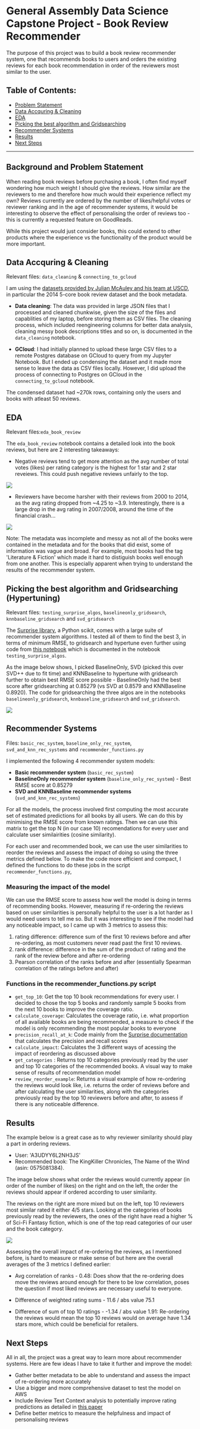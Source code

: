 # General Assembly Data Science Capstone Project - Book Review Recommender

The purpose of this project was to build a book review recommender system, one that recommends books to users and orders the existing reviews for each book recommendation in order of the reviewers most similar to the user. 


## Table of Contents:
- [Problem Statement](#prob)  
- [Data Accquring & Cleaning](#data)
- [EDA](#eda)
- [Picking the best algorithm and Gridsearching](#algo)
- [Recommender Systems](#models)
- [Results](#results)
- [Next Steps](#next)

---


<a name="prob"/>

## Background and Problem Statement
When reading book reviews before purchasing a book, I often find myself wondering how much weight I should give the reviews. How similar are the reviewers to me and therefore how much would their experience reflect my own? Reviews currently are ordered by the number of likes/helpful votes or reviewer ranking and in the age of recommender systems, it would be interesting to observe the effect of personalising the order of reviews too - this is currently a requested feature on GoodReads. 

While this project would just consider books, this could extend to other products where the experience vs the functionality of the product would be more important. 

<a name="data"/>

## Data Accquring & Cleaning
Relevant files: `data_cleaning` & `connecting_to_gcloud`

I am using the [datasets provided by Julian McAuley and his team at USCD](http://jmcauley.ucsd.edu/data/amazon/), in particular the 2014 5-core book review dataset and the book metadata. 

- **Data cleaning**: The data was provided in large JSON files that I processed and cleaned chunkwise, given the size of the files and capablities of my laptop, before storing them as CSV files. The cleaning process, which included reengineering columns for better data analysis, cleaning messy book descriptions titles and so on, is documented in the `data_cleaning` notebook. 

- **GCloud**: I had initially planned to upload these large CSV files to a remote Postgres database on GCloud to query from my Jupyter Notebook. But I ended up condensing the dataset and it made more sense to leave the data as CSV files locally. However, I did upload the process of connecting to Postgres on GCloud in the `connecting_to_gcloud` notebook. 

The condensed dataset had ~270k rows, containing only the users and books with atleast 50 reviews.

<a name="eda"/>

## EDA
Relevant files:`eda_book_review` 

The `eda_book_review` notebook contains a detailed look into the book reviews, but here are 2 interesting takeaways:

- Negative reviews tend to get more attention as the avg number of total votes (likes) per rating category is the highest for 1 star and 2 star reveiews. This could push negative reviews unfairly to the top. 

![](images/neg_reviews.png)

- Reviewers have become harsher with their reviews from 2000 to 2014, as the avg rating dropped from ~4.25 to ~3.9. Interestingly, there is a large drop in the avg rating in 2007/2008, around the time of the financial crash...

![](images/ratings_over_time.png)

Note: The metadata was incomplete and messy as not all of the books were contained in the metadata and for the books that did exist, some of information was vague and broad. For example, most books had the tag 'Literature & Fiction' which made it hard to distiguish books well enough from one another. This is especially apparent when trying to understand the results of the recommender system. 

<a name="algo"/>

## Picking the best algorithm and Gridsearching (Hypertuning)
Relevant files: `testing_surprise_algos`, `baselineonly_gridsearch`, `knnbaseline_gridsearch` and `svd_gridsearch`

The [Surprise library](https://surprise.readthedocs.io/en/stable/index.html), a Python scikit, comes with a large suite of recommender system algorithms. I tested all of them to find the best 3, in terms of minimum RMSE, to gridsearch and hypertune even further using code from [this notebook](https://github.com/susanli2016/Machine-Learning-with-Python/blob/master/Building%20Recommender%20System%20with%20Surprise.ipynb) which is documented in the notebook `testing_surprise_algos`. 

As the image below shows, I picked BaselineOnly, SVD (picked this over SVD++ due to fit time) and KNNBaseline to hypertune with gridsearch further to obtain best RMSE score possible - BaselineOnly had the best score after gridsearching at 0.85279 (vs SVD at 0.8579 and KNNBaseline 0.8920). The code for gridsearching the three algos are in the notebooks `baselineonly_gridsearch`, `knnbaseline_gridsearch` and `svd_gridsearch`.

![](images/surprise_algos.png)

<a name="models"/>

## Recommender Systems
Files: `basic_rec_system`, `baseline_only_rec_system`, `svd_and_knn_rec_systems` and `recommender_functions.py`

I implemented the following 4 recommender system models: 
- **Basic recommender system** (`basic_rec_system`)
- **BaselineOnly recommender system** (`baseline_only_rec_system`) - Best RMSE score at 0.85279
- **SVD and KNNBaseline recommender systems** (`svd_and_knn_rec_systems`)

For all the models, the process involved first computing the most accurate set of estimated predictions for all books by all users. We can do this by minimising the RMSE score from known ratings. Then we can use this matrix to get the top N (in our case 10) recomendations for every user and calculate user similairities (cosine similarity). 

For each user and recommended book, we can use the user similarities to reorder the reviews and assess the impact of doing so using the three metrics defined below. To make the code more efficient and compact, I defined the functions to do these jobs in the script `recommender_functions.py`, 


### Measuring the impact of the model 
We can use the RMSE score to assess how well the model is doing in terms of recommending books. However, measuring if re-ordering the reviews based on user similarities is personally helpful to the user is a lot harder as I would need users to tell me so. But it was interesting to see if the model had any noticeable impact, so I came up with 3 metrics to assess this:

  1) rating difference: difference sum of the first 10 reviews before and after re-ordering, as most customers never read past the first 10 reviews. 
  2) rank difference: difference in the sum of the product of rating and the rank of the review before and after re-ordering
  3) Pearson correlation of the ranks before and after (essentially Spearman correlation of the ratings before and after)

### Functions in the recommender_functions.py script 

- `get_top_10`: Get the top 10 book recommendations for every user. I decided to chose the top 5 books and randomly sample 5 books from the next 10 books to improve the coverage ratio. 
- `calculate_coverage`: Calculates the coverage ratio, i.e. what proportion of all available books are being recommended, a measure to check if the model is only recommending the most popular books to everyone
- `precision_recall_at_k`: Code mainly from the [Surprise documentation](https://surprise.readthedocs.io/en/stable/index.html) that calculates the precision and recall scores
- `calculate_impact`: Calculates the 3 different ways of acessing the impact of reordering as discussed above
- `get_categories` : Returns top 10 categories previously read by the user and top 10 categories of the recommended books. A visual way to make sense of results of recommendation model
- `review_reorder_example`: Returns a visual example of how re-ordering the reviews would look like, i.e. returns the order of reviews before and after calculating the user similarities, along with the categories previously read by the top 10 reviewers before and after, to assess if there is any noticeable difference. 

<a name="results"/>

## Results
The example below is a great case as to why reviewer similarity should play a part in ordering reviews.

- User: 'A3UDYY6L2NH3JS'
- Recommended book: The KingKiller Chronicles, The Name of the Wind (asin: 0575081384).

The image below shows what order the reviews would currently appear (in order of the number of likes) on the right and on the left, the order the reviews should appear if ordered according to user similarity. 

The reviews on the right are more mixed but on the left, top 10 reviewers most similar rated it either 4/5 stars. Looking at the categories of books previously read by the reviewers, the ones of the right have read a higher % of Sci-Fi Fantasy fiction, which is one of the top read categories of our user and the book category.

![](images/reordering_reviews.png)

Assessing the overall impact of re-ordering the reviews, as I mentioned before, is hard to measure or make sense of but here are the overall averages of the 3 metrics I defined earlier: 

- Avg correlation of ranks - 0.48: Does show that the re-ordering does move the reviews around enough for there to be low correlation, poses the question if most liked reviews are necessary useful to everyone. 

- Difference of weighted rating sums - 11.6 / abs value 75.1

- Difference of sum of top 10 ratings -  -1.34 / abs value 1.91: Re-ordering the reviews would mean the top 10 reviews would on average have 1.34 stars more, which could be beneficial for retailers. 

<a name="next"/>

## Next Steps
All in all, the project was a great way to learn more about recommender systems. Here are few ideas I have to take it further and improve the model: 

- Gather better metadata to be able to understand and assess the impact of re-ordering more accurately
- Use a bigger and more comprehensive dataset to test the model on AWS
- Include Review Text Context analysis to potentially improve rating predictions as detailed in [this paper](https://www.ncbi.nlm.nih.gov/pmc/articles/PMC4735905/) 
- Define better metrics to measure the helpfulness and impact of personalising reviews
 
